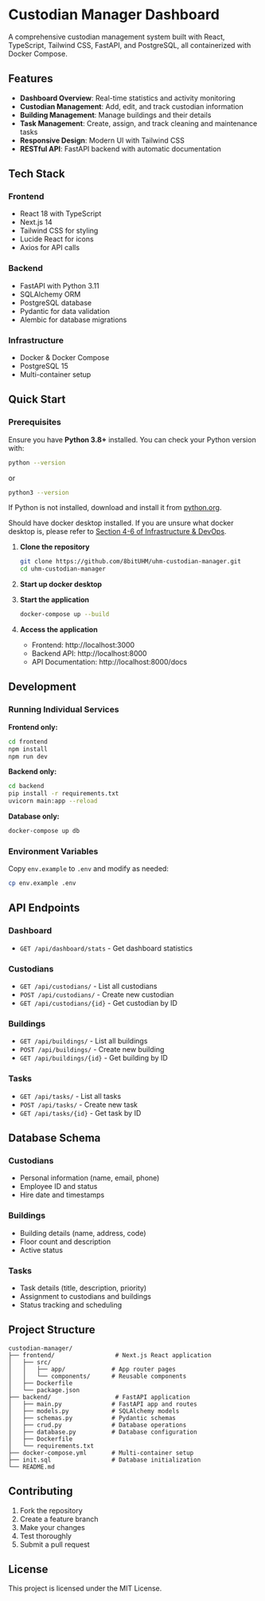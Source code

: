 # Custodian Manager Dashboard

A comprehensive custodian management system built with React, TypeScript, Tailwind CSS, FastAPI, and PostgreSQL, all containerized with Docker Compose.

## Features

- **Dashboard Overview**: Real-time statistics and activity monitoring
- **Custodian Management**: Add, edit, and track custodian information
- **Building Management**: Manage buildings and their details
- **Task Management**: Create, assign, and track cleaning and maintenance tasks
- **Responsive Design**: Modern UI with Tailwind CSS
- **RESTful API**: FastAPI backend with automatic documentation

## Tech Stack

### Frontend
- React 18 with TypeScript
- Next.js 14
- Tailwind CSS for styling
- Lucide React for icons
- Axios for API calls

### Backend
- FastAPI with Python 3.11
- SQLAlchemy ORM
- PostgreSQL database
- Pydantic for data validation
- Alembic for database migrations

### Infrastructure
- Docker & Docker Compose
- PostgreSQL 15
- Multi-container setup

## Quick Start

### **Prerequisites**
Ensure you have **Python 3.8+** installed. You can check your Python version with:

```sh
python --version
```

or

```sh
python3 --version
```

If Python is not installed, download and install it from [python.org](https://www.python.org/downloads/).

Should have docker desktop installed. If you are unsure what docker desktop is, please refer to [Section 4-6 of Infrastructure & DevOps](https://8bithawaii.org/learning/lessons/infrastructure-devops).

1. **Clone the repository**
   ```bash
   git clone https://github.com/8bitUHM/uhm-custodian-manager.git
   cd uhm-custodian-manager
   ```

2. **Start up docker desktop**

3. **Start the application**
   ```bash
   docker-compose up --build
   ```

4. **Access the application**
   - Frontend: http://localhost:3000
   - Backend API: http://localhost:8000
   - API Documentation: http://localhost:8000/docs

## Development

### Running Individual Services

**Frontend only:**
```bash
cd frontend
npm install
npm run dev
```

**Backend only:**
```bash
cd backend
pip install -r requirements.txt
uvicorn main:app --reload
```

**Database only:**
```bash
docker-compose up db
```

### Environment Variables

Copy `env.example` to `.env` and modify as needed:
```bash
cp env.example .env
```

## API Endpoints

### Dashboard
- `GET /api/dashboard/stats` - Get dashboard statistics

### Custodians
- `GET /api/custodians/` - List all custodians
- `POST /api/custodians/` - Create new custodian
- `GET /api/custodians/{id}` - Get custodian by ID

### Buildings
- `GET /api/buildings/` - List all buildings
- `POST /api/buildings/` - Create new building
- `GET /api/buildings/{id}` - Get building by ID

### Tasks
- `GET /api/tasks/` - List all tasks
- `POST /api/tasks/` - Create new task
- `GET /api/tasks/{id}` - Get task by ID

## Database Schema

### Custodians
- Personal information (name, email, phone)
- Employee ID and status
- Hire date and timestamps

### Buildings
- Building details (name, address, code)
- Floor count and description
- Active status

### Tasks
- Task details (title, description, priority)
- Assignment to custodians and buildings
- Status tracking and scheduling

## Project Structure

```
custodian-manager/
├── frontend/                 # Next.js React application
│   ├── src/
│   │   ├── app/             # App router pages
│   │   └── components/      # Reusable components
│   ├── Dockerfile
│   └── package.json
├── backend/                  # FastAPI application
│   ├── main.py              # FastAPI app and routes
│   ├── models.py            # SQLAlchemy models
│   ├── schemas.py           # Pydantic schemas
│   ├── crud.py              # Database operations
│   ├── database.py          # Database configuration
│   ├── Dockerfile
│   └── requirements.txt
├── docker-compose.yml       # Multi-container setup
├── init.sql                 # Database initialization
└── README.md
```

## Contributing

1. Fork the repository
2. Create a feature branch
3. Make your changes
4. Test thoroughly
5. Submit a pull request

## License

This project is licensed under the MIT License.
